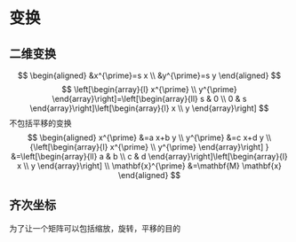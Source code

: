 # 变换

## 二维变换

$$
\begin{aligned}
&x^{\prime}=s x \\
&y^{\prime}=s y
\end{aligned}
$$
$$
\left[\begin{array}{l}
x^{\prime} \\
y^{\prime}
\end{array}\right]=\left[\begin{array}{ll}
s & 0 \\
0 & s
\end{array}\right]\left[\begin{array}{l}
x \\
y
\end{array}\right]
$$
不包括平移的变换
$$
\begin{aligned}
x^{\prime} &=a x+b y \\
y^{\prime} &=c x+d y \\
{\left[\begin{array}{l}
x^{\prime} \\
y^{\prime}
\end{array}\right] } &=\left[\begin{array}{ll}
a & b \\
c & d
\end{array}\right]\left[\begin{array}{l}
x \\
y
\end{array}\right] \\
\mathbf{x}^{\prime} &=\mathbf{M} \mathbf{x}
\end{aligned}
$$

## 齐次坐标

为了让一个矩阵可以包括缩放，旋转，平移的目的